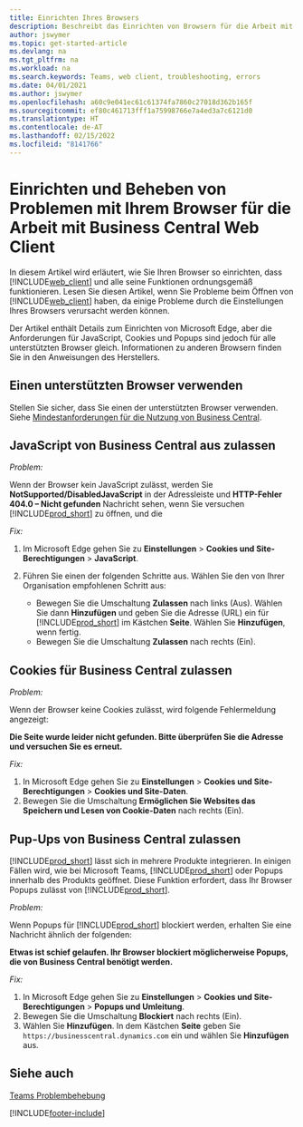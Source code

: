 ```yaml
---
title: Einrichten Ihres Browsers
description: Beschreibt das Einrichten von Browsern für die Arbeit mit Business Central und den darin integrierten Produkten.
author: jswymer
ms.topic: get-started-article
ms.devlang: na
ms.tgt_pltfrm: na
ms.workload: na
ms.search.keywords: Teams, web client, troubleshooting, errors
ms.date: 04/01/2021
ms.author: jswymer
ms.openlocfilehash: a60c9e041ec61c61374fa7860c27018d362b165f
ms.sourcegitcommit: ef80c461713fff1a75998766e7a4ed3a7c6121d0
ms.translationtype: HT
ms.contentlocale: de-AT
ms.lasthandoff: 02/15/2022
ms.locfileid: "8141766"
---
```

# <a name="setting-up-and-troubleshooting-your-browser-to-work-with-business-central-web-client"></a>Einrichten und Beheben von Problemen mit Ihrem Browser für die Arbeit mit Business Central Web Client

In diesem Artikel wird erläutert, wie Sie Ihren Browser so einrichten, dass [!INCLUDE[web_client](includes/web_client.md)] und alle seine Funktionen ordnungsgemäß funktionieren. Lesen Sie diesen Artikel, wenn Sie Probleme beim Öffnen von [!INCLUDE[web_client](includes/web_client.md)] haben, da einige Probleme durch die Einstellungen Ihres Browsers verursacht werden können.

Der Artikel enthält Details zum Einrichten von Microsoft Edge, aber die Anforderungen für JavaScript, Cookies und Popups sind jedoch für alle unterstützten Browser gleich. Informationen zu anderen Browsern finden Sie in den Anweisungen des Herstellers.  

## <a name="use-a-supported-browser"></a>Einen unterstützten Browser verwenden

Stellen Sie sicher, dass Sie einen der unterstützten Browser verwenden. Siehe [Mindestanforderungen für die Nutzung von Business Central](product-requirements.md#browsers).  

## <a name="allow-javascript-from-business-central"></a>JavaScript von Business Central aus zulassen

*Problem:*

Wenn der Browser kein JavaScript zulässt, werden Sie **NotSupported/DisabledJavaScript** in der Adressleiste und **HTTP-Fehler 404.0 – Nicht gefunden** Nachricht sehen, wenn Sie versuchen [!INCLUDE[prod_short](includes/prod_short.md)] zu öffnen, und die 

<!-- http://localhost:8080/NotSupported/DisabledJavaScript HTTP Error 404.0 - Not Found
The resource you are looking for has been removed, had its name changed, or is temporarily unavailable. -->

*Fix:*

1. Im Microsoft Edge gehen Sie zu **Einstellungen** > **Cookies und Site-Berechtigungen** > **JavaScript**.
2. Führen Sie einen der folgenden Schritte aus. Wählen Sie den von Ihrer Organisation empfohlenen Schritt aus:

    - Bewegen Sie die Umschaltung **Zulassen** nach links (Aus). Wählen Sie dann **Hinzufügen** und geben Sie die Adresse (URL) ein für [!INCLUDE[prod_short](includes/prod_short.md)] im Kästchen **Seite**. Wählen Sie **Hinzufügen**, wenn fertig.
    - Bewegen Sie die Umschaltung **Zulassen** nach rechts (Ein).

## <a name="allow-cookies-from-business-central"></a>Cookies für Business Central zulassen

*Problem:*

Wenn der Browser keine Cookies zulässt, wird folgende Fehlermeldung angezeigt:

**Die Seite wurde leider nicht gefunden. Bitte überprüfen Sie die Adresse und versuchen Sie es erneut.** 

*Fix:*

1. In Microsoft Edge gehen Sie zu **Einstellungen** > **Cookies und Site-Berechtigungen** > **Cookies und Site-Daten**.
2. Bewegen Sie die Umschaltung **Ermöglichen Sie Websites das Speichern und Lesen von Cookie-Daten** nach rechts (Ein).  

## <a name="allow-pop-ups-from-business-central"></a><a name="popup"></a>Pup-Ups von Business Central zulassen

[!INCLUDE[prod_short](includes/prod_short.md)] lässt sich in mehrere Produkte integrieren. In einigen Fällen wird, wie bei Microsoft Teams, [!INCLUDE[prod_short](includes/prod_short.md)] oder Popups innerhalb des Produkts geöffnet. Diese Funktion erfordert, dass Ihr Browser Popups zulässt von [!INCLUDE[prod_short](includes/prod_short.md)].

*Problem:*

Wenn Popups für [!INCLUDE[prod_short](includes/prod_short.md)] blockiert werden, erhalten Sie eine Nachricht ähnlich der folgenden:

**Etwas ist schief gelaufen. Ihr Browser blockiert möglicherweise Popups, die von Business Central benötigt werden.**

<!--
Something went wrong
Your browser may be blocking pop-ups needed by Business Central.

Change your browser settings to allow pop-ups or allow this for trusted domains, then try again.
If these settings are managed for your organization, you should contact your administrator for assistance.

Try again
-->
*Fix:*

1. In Microsoft Edge gehen Sie zu **Einstellungen** > **Cookies und Site-Berechtigungen** > **Popups und Umleitung**.
2. Bewegen Sie die Umschaltung **Blockiert** nach rechts (Ein).
3. Wählen Sie **Hinzufügen**. In dem Kästchen **Seite** geben Sie `https://businesscentral.dynamics.com` ein und wählen Sie **Hinzufügen** aus.

## <a name="see-also"></a>Siehe auch

[Teams Problembehebung](admin-teams-troubleshooting.md)  

[!INCLUDE[footer-include](includes/footer-banner.md)]
